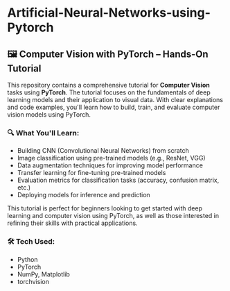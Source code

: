 # Artificial-Neural-Networks-using-Pytorch

## 🖼️ Computer Vision with PyTorch – Hands-On Tutorial

This repository contains a comprehensive tutorial for **Computer Vision** tasks using **PyTorch**. The tutorial focuses on the fundamentals of deep learning models and their application to visual data. With clear explanations and code examples, you'll learn how to build, train, and evaluate computer vision models using PyTorch.

### 🔍 What You'll Learn:
- Building CNN (Convolutional Neural Networks) from scratch
- Image classification using pre-trained models (e.g., ResNet, VGG)
- Data augmentation techniques for improving model performance
- Transfer learning for fine-tuning pre-trained models
- Evaluation metrics for classification tasks (accuracy, confusion matrix, etc.)
- Deploying models for inference and prediction

This tutorial is perfect for beginners looking to get started with deep learning and computer vision using PyTorch, as well as those interested in refining their skills with practical applications.

### 🛠 Tech Used:
- Python
- PyTorch
- NumPy, Matplotlib
- torchvision
